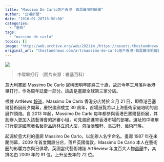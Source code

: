 ```yaml
---
title: "Massimo De Carlo落戶香港　首展嚴培明繪畫"
author: "立場新聞"
date: "2016-01-20T16:50:00"
categories:
  - "藝術"
tags:
  - "massimo de carlo"
topics: []
image: "http://web.archive.org/web/2021im_/https://assets.thestandnews.com/media/photos/Pedder_Building_201402_2PI4k.jpg"
original_url: "thestandnews.com/art/massimo-de-carlo落戶香港-首展嚴培明繪畫"
---
```

![](http://web.archive.org/web/2021im_/https://assets.thestandnews.com/media/photos/Pedder_Building_201402_2PI4k.jpg)

> 中環畢打行 （圖片來源：維基百科）

意大利畫廊 Massimo De Carlo 聲稱因明年即將三十歲，故於今年三月落戶香港畢打行，作為周年誌慶一部分。該店是畫廊全球第三家分店。

根據 ArtNews [報道](http://web.archive.org/web/20210708025037/http://www.artnews.com/2016/01/13/massimo-de-carlo-will-open-a-third-location-in-hong-kong/)，Massimo De Carlo 香港分店將於 3 月 21 日，即香港巴塞爾藝術展前夕開幕，慶祝畫廊成立 30 周年，首場展覽將以上海藝術家嚴培明的畫展作頭炮。自 2013 年起，Massimo De Carlo 每年都參與香港巴塞爾藝術展，其創辦人更加入該藝博會的評審小組，可見畫廊進軍香港市場的部署。選址的中環畢打行更是國際著名藝術品牌林立的大廈，包括漢雅軒、高古軒、藝術門等。

起源於意大利的畫廊 Massimo De Carlo，以創辦人名字命名。畫廊 1987 年在米蘭開幕，2009 年首度開設分店，落戶英國倫敦。Massimo De Carlo 本人在藝術圈的影響力亦與日俱增，英國當代藝術雜誌 ArtReview 年度百大人物[選舉](http://web.archive.org/web/20210708025037/http://artreview.com/power_100/massimo_de_carlo/)中，其排名由 2009 年的 91 位，上升至去年的 72 位。